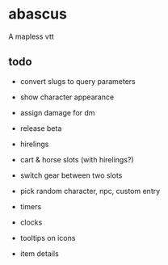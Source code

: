 # abascus

A mapless vtt

## todo

- convert slugs to query parameters
- show character appearance 
- assign damage for dm

- release beta

- hirelings
- cart & horse slots (with hirelings?)
- switch gear between two slots
- pick random character, npc, custom entry
- timers
- clocks
- tooltips on icons
- item details
